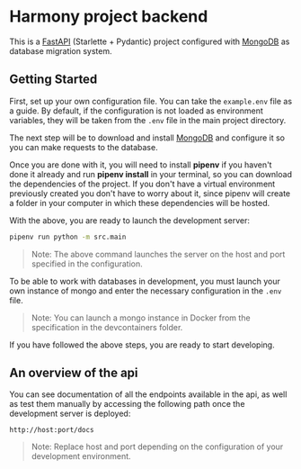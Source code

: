 # Harmony project backend

This is a [FastAPI](https://fastapi.tiangolo.com/) (Starlette + Pydantic) project configured with [MongoDB](https://www.mongodb.com/es) as database migration system.


## Getting Started

First, set up your own configuration file. You can take the `example.env` file as a guide. By default, if the configuration is not loaded as environment variables, they will be taken from the `.env` file in the main project directory.

The next step will be to download and install [MongoDB](https://www.mongodb.com/try/download/community) and configure it so you can make requests to the database.

Once you are done with it, you will need to install **pipenv** if you haven't done it already and run **pipenv install** in your terminal, so you can download the dependencies of the project. If you don't have a virtual environment previously created you don't have to worry about it, since pipenv will create a folder in your computer in which these dependencies will be hosted.

With the above, you are ready to launch the development server:

```bash
pipenv run python -m src.main
```

> Note: The above command launches the server on the host and port specified in the configuration.

To be able to work with databases in development, you must launch your own instance of mongo and enter the necessary configuration in the `.env` file.

> Note: You can launch a mongo instance in Docker from the specification in the devcontainers folder.

If you have followed the above steps, you are ready to start developing.

## An overview of the api

You can see documentation of all the endpoints available in the api, as well as test them manually by accessing the following path once the development server is deployed:

`http://host:port/docs`

> Note: Replace host and port depending on the configuration of your development environment.